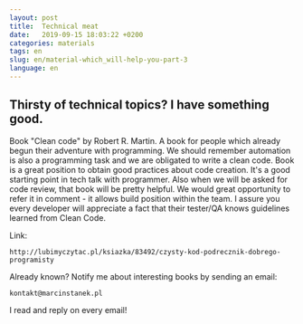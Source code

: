 ```yaml
---
layout: post
title:  Technical meat
date:   2019-09-15 18:03:22 +0200
categories: materials
tags: en
slug: en/material-which_will-help-you-part-3
language: en
---
```


## Thirsty of technical topics? I have something good.

Book "Clean code" by Robert R. Martin. A book for people which already begun
their adventure with programming. We should remember automation is also a
programming task and we are obligated to write a clean code.  Book is a great
position to obtain good practices about code creation. It's a good starting
point in tech talk with programmer. Also when we will be asked for code review,
that book will be pretty helpful.  We would great opportunity to refer it in
comment - it allows build position within the team.  I assure you every
developer will appreciate a fact that their tester/QA knows guidelines learned
from Clean Code.

Link:

    http://lubimyczytac.pl/ksiazka/83492/czysty-kod-podrecznik-dobrego-programisty

Already known? Notify me about interesting books by sending an email:

    kontakt@marcinstanek.pl

I read and reply on every email!
